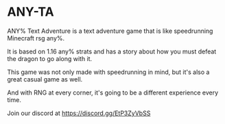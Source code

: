 # ANY-TA
ANY% Text Adventure is a text adventure game that is like speedrunning Minecraft rsg any%.

It is based on 1.16 any% strats and has a story about how you must defeat the dragon to go along with it.

This game was not only made with speedrunning in mind, but it's also a great casual game as well.

And with RNG at every corner, it's going to be a different experience every time.

Join our discord at https://discord.gg/EtP3ZyVbSS
